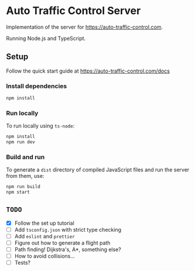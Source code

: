 # Auto Traffic Control Server

Implementation of the server for https://auto-traffic-control.com.

Running Node.js and TypeScript.

## Setup

Follow the quick start guide at https://auto-traffic-control.com/docs

### Install dependencies

```sh
npm install
```

### Run locally

To run locally using `ts-node`:

```sh
npm install
npm run dev
```

### Build and run

To generate a `dist` directory of compiled JavaScript files and run the server from them, use:

```sh
npm run build
npm start
```

## `TODO`

- [x] Follow the set up tutorial
- [ ] Add `tsconfig.json` with strict type checking
- [ ] Add `eslint` and `prettier`
- [ ] Figure out how to generate a flight path
- [ ] Path finding! Dijkstra's, A\*, something else?
- [ ] How to avoid collisions...
- [ ] Tests?
